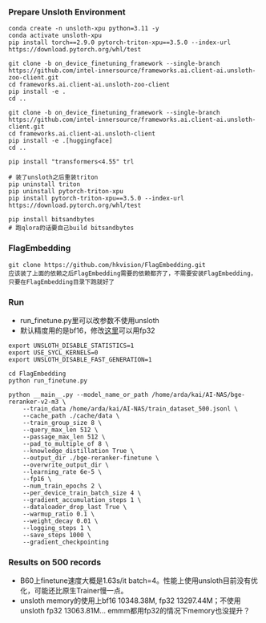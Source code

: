 ### Prepare Unsloth Environment
```
conda create -n unsloth-xpu python=3.11 -y
conda activate unsloth-xpu
pip install torch==2.9.0 pytorch-triton-xpu==3.5.0 --index-url https://download.pytorch.org/whl/test

git clone -b on_device_finetuning_framework --single-branch https://github.com/intel-innersource/frameworks.ai.client-ai.unsloth-zoo-client.git
cd frameworks.ai.client-ai.unsloth-zoo-client
pip install -e .
cd ..

git clone -b on_device_finetuning_framework --single-branch https://github.com/intel-innersource/frameworks.ai.client-ai.unsloth-client.git
cd frameworks.ai.client-ai.unsloth-client
pip install -e .[huggingface]
cd ..

pip install "transformers<4.55" trl

# 装了unsloth之后重装triton
pip uninstall triton
pip uninstall pytorch-triton-xpu
pip install pytorch-triton-xpu==3.5.0 --index-url https://download.pytorch.org/whl/test

pip install bitsandbytes
# 跑qlora的话要自己build bitsandbytes
```

### FlagEmbedding
```
git clone https://github.com/hkvision/FlagEmbedding.git
应该装了上面的依赖之后FlagEmbedding需要的依赖都齐了，不需要安装FlagEmbedding，只要在FlagEmbedding目录下跑就好了
```


### Run
- run_finetune.py里可以改参数不使用unsloth
- 默认精度用的是bf16，修改[这里](./FlagEmbedding/finetune/reranker/encoder_only/base/runner.py#L43)可以用fp32
```
export UNSLOTH_DISABLE_STATISTICS=1
export USE_SYCL_KERNELS=0
export UNSLOTH_DISABLE_FAST_GENERATION=1

cd FlagEmbedding
python run_finetune.py

python __main__.py --model_name_or_path /home/arda/kai/AI-NAS/bge-reranker-v2-m3 \
    --train_data /home/arda/kai/AI-NAS/train_dataset_500.jsonl \
    --cache_path ./cache/data \
    --train_group_size 8 \
    --query_max_len 512 \
    --passage_max_len 512 \
    --pad_to_multiple_of 8 \
    --knowledge_distillation True \
    --output_dir ./bge-reranker-finetune \
    --overwrite_output_dir \
    --learning_rate 6e-5 \
    --fp16 \
    --num_train_epochs 2 \
    --per_device_train_batch_size 4 \
    --gradient_accumulation_steps 1 \
    --dataloader_drop_last True \
    --warmup_ratio 0.1 \
    --weight_decay 0.01 \
    --logging_steps 1 \
    --save_steps 1000 \
    --gradient_checkpointing
```

### Results on 500 records
- B60上finetune速度大概是1.63s/it batch=4。性能上使用unsloth目前没有优化，可能还比原生Trainer慢一点。
- unsloth memory的使用上bf16 10348.38M, fp32 13297.44M；不使用unsloth fp32 13063.81M... emmm都用fp32的情况下memory也没提升？

